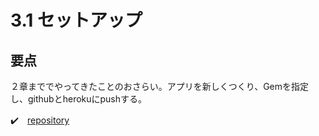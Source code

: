 # 3.1 セットアップ

## 要点

２章まででやってきたことのおさらい。アプリを新しくつくり、Gemを指定し、githubとherokuにpushする。

:heavy_check_mark:　[repository](https://github.com/shoota/rails5-tutorial-sample_app)

